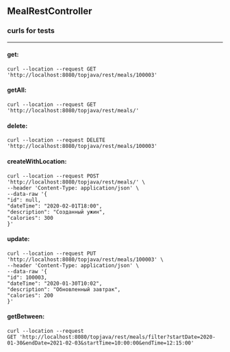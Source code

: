## MealRestController

### curls for tests

_________

#### get:

`curl --location --request GET 'http://localhost:8080/topjava/rest/meals/100003'`

#### getAll:

`curl --location --request GET 'http://localhost:8080/topjava/rest/meals/'`

#### delete:

`curl --location --request DELETE 'http://localhost:8080/topjava/rest/meals/100003'`

#### createWithLocation:

```
curl --location --request POST 'http://localhost:8080/topjava/rest/meals/' \
--header 'Content-Type: application/json' \
--data-raw '{
"id": null,
"dateTime": "2020-02-01T18:00",
"description": "Созданный ужин",
"calories": 300
}'
```

#### update:

```
curl --location --request PUT 'http://localhost:8080/topjava/rest/meals/100003' \
--header 'Content-Type: application/json' \
--data-raw '{
"id": 100003,
"dateTime": "2020-01-30T10:02",
"description": "Обновленный завтрак",
"calories": 200
}'
```

#### getBetween:

```
curl --location --request
GET 'http://localhost:8080/topjava/rest/meals/filter?startDate=2020-01-30&endDate=2021-02-03&startTime=10:00:00&endTime=12:15:00'
```